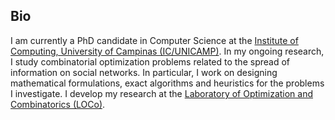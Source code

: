 ## Bio

I am currently a PhD candidate in Computer Science at the <a href="https://ic.unicamp.br/en/" target="_blank">Institute of Computing, University of Campinas (IC/UNICAMP)</a>. In my ongoing research, I study combinatorial optimization problems related to the spread of information on social networks. In particular, I work on designing mathematical formulations, exact algorithms and heuristics for the problems I investigate. I develop my research at the <a href="https://loco.ic.unicamp.br" target="_blank">Laboratory of Optimization and Combinatorics (LOCo)</a>.